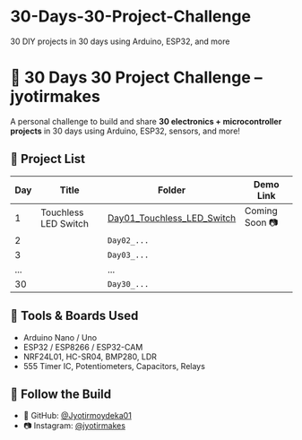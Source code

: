 # 30-Days-30-Project-Challenge
30 DIY projects in 30 days using Arduino, ESP32, and more
# 🔧 30 Days 30 Project Challenge – jyotirmakes

A personal challenge to build and share **30 electronics + microcontroller projects** in 30 days using Arduino, ESP32, sensors, and more!

## 📅 Project List

| Day | Title                     | Folder                               | Demo Link     |
|-----|---------------------------|--------------------------------------|---------------|
| 1   | Touchless LED Switch      | [Day01_Touchless_LED_Switch](./Day01_Touchless_LED_Switch) | Coming Soon 📷 |
| 2   |                           | `Day02_...`                          |               |
| 3   |                           | `Day03_...`                          |               |
| ... |                           | ...                                  |               |
| 30  |                           | `Day30_...`                          |               |

## 🧰 Tools & Boards Used
- Arduino Nano / Uno
- ESP32 / ESP8266 / ESP32-CAM
- NRF24L01, HC-SR04, BMP280, LDR
- 555 Timer IC, Potentiometers, Capacitors, Relays

## 🔗 Follow the Build
- 🧠 GitHub: [@Jyotirmoydeka01](https://github.com/Jyotirmoydeka01)
- 📷 Instagram: [@jyotirmakes](https://www.instagram.com/jyotirmakes?igsh=dXhyYWc5bWsyMWgw)
